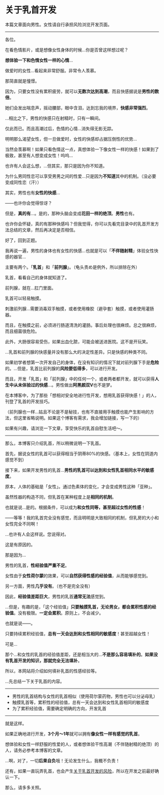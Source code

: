 # 关于乳首开发 [​](#关于乳首开发)

本篇文章面向男性。女性请自行承担风险浏览开发页面。

* * *

各位。

在看色情影片，或是想像女性身体的时候...你是否曾这样想过呢？

**想体验一下和色情女性一样的心情**...

做爱时的女性...看起来非常舒服。非常令人羡慕。

那简直就是憧憬。

因为，只要女性没有累积疲劳，就可以**无数次达到高潮**，而且快感据说是**男性的数倍**。

她们会发出喘息声，摇动腰部，眼中含泪，达到忘我的境界，**快感非常强烈**。

...相比之下，男性的快感只在射精时，只有一瞬间。

仅此而已。而且高潮过后，色情的心情...消失得无影无踪。

明明那么渴望女性，但一旦做爱时，女性的快感却占据压倒性的优势...

当然会羡慕啊！如果只看色情这一点，真想体验一下像女性一样的快感！如果到了极致，甚至有人想变成女性！呜呜...

也许有人会这么想，...但其实，那只是因为你不知道。

为什么男同性恋可以享受男男之间的性爱...只是因为**不知道**其中的机制。（没必要变成同性恋（汗））

其实，男性也有**女性的快感**...

——也许你会觉得惊讶？

但是，**真的有**...。是的，那种头脑会变成**花田一样的绝顶**。**男性**也有。

也许你会怀疑，真的有那种快感吗？但我觉得，你可以先看完目录中的乳首开发方法总结的文章，然后再决定是否相信。

好了，回到正题。

我再说一遍，男性的身体也有女性的快感...也就是可以「**不伴随射精**」体验女性快感的器官...

主要有两个。「**乳首**」和「**前列腺**」。（龟头责め是例外，所以排除在外）

乳首，看看自己的身体就知道了。

前列腺，就在...肛门里面。

乳首可以轻易触摸。

刺激前列腺...需要消毒双手触摸，或者使用橡胶（避孕套）触摸，或者使用灌肠器。

而且，在触摸之前，必须进行肠道清洗的灌肠。事后处理也很麻烦。总之很麻烦，而且细菌很危险。

此外，大肠很容易受伤，如果出血化脓，可能会被送进医院。这不是开玩笑。

...乳首和前列腺的快感量并没有那么大的决定性差异。只是快感的种类不同。

如果初学者想第一次开发自己的身体，在没有知识的情况下就对前列腺下手是**危险**的。...但是，乳首比前列腺的**风险要低得多**，可以进行开发。

而且，开发「乳首」和「前列腺」中的任何一个，或者两者都开发，就可以获得**人生中从未体验过的快感**...。男性做出**阿黑颜双V**也不是梦。

在本博客中，为了那些「想相对安全地进行性开发，想用乳首获得快感！」的人，刊登了乳首的开发技巧。

（前列腺也一样...姑且不论是不是秘技，也有不直接用手触摸也能产生影响的方法，但这里省略说明。如果这个博客有需求，我会增加链接，写一下的）

如果有兴趣，请浏览一下文章，享受快乐的乳首自慰生活吧～。

* * *

那么，本博客只介绍乳首，所以稍微说明一下乳首。

首先，据说女性的乳首可以获得相当于阴蒂80%的快感。（基本上，女性在阴道内感觉不到）

接下来，如果开发男性的乳首...**男性的乳首可以达到和女性乳首相同水平的敏感度**。

原本，人体的基础是「女性」。通过色素体的变化，才会变成男性这种「亚种」。

虽然性器的构造不同，但乳首在某种程度上是**相同的机制**。

也就是说...是的。根据条件，可以成为**和女性同等，甚至超过女性的性感**！

——等等！我的乳首完全没有感觉，而且明明是大致相同的机制，但乳房的大小和女性完全不同啊！

...也许有人会这样说。您说得对。

这是有原因的。

那是因为...

男性的乳首，**性经验值严重不足**。

女性由于**女性荷尔蒙**的效果，可以**自然获得性感的经验值**，从而能够感觉到。

另一方面，男性**几乎没有**。（也不是完全没有）

因此，**经验值差距巨大**，男性的乳首**通常无法**感觉到。

...但是，有趣的是，「这个经验值」**只要触摸乳首，无论男女，都会累积性感的经验值**。没有极限。**一定会累积**。原则上，不会减少。

也就是说——。

只要持续累积经验值，**总有一天会达到和女性相同的敏感度**！甚至超越女性！

可是...

那个...和女性的乳首的经验值差距，还是相当大的...**不是那么容易填补的**。**如果没有乳首开发的知识，那就完全无法填补**。

所以，本网站将介绍如何填补乳首的性感经验等。

...先总结一下关于乳首的内容。

* * *

+   男性的乳首结构与女性的乳首相似（使用荷尔蒙药物，男性也可以分泌母乳）
+   触摸乳首等，累积性的经验值，总有一天会达到和女性乳首相同的敏感度
+   为了累积经验值，需要确定明确的方向，开发乳首

* * *

就是这样。

如果正确地进行开发，**3个月～1年**就可以拥有**像女性一样有感觉的乳首**。

想体验和女性一样舒服的性爱的人，或者想体验干性高潮（不伴随射精的绝顶）的人，请务必参考本博客的文章。

...啊，对了，一切**后果自负**哦！无论发生什么，我概不负责！

还有，如果一直玩弄乳首，也会产生[关于乳首开发的风险](/h-life/nipple/kaihatsu+iki/page-10.html)，所以在开发之前最好确认一下。

那么，请多多关照。